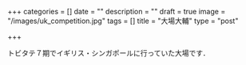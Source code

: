 +++
categories = []
date = ""
description = ""
draft = true
image = "/images/uk_competition.jpg"
tags = []
title = "大場大輔"
type = "post"

+++

トビタテ７期でイギリス・シンガポールに行っていた大場です．